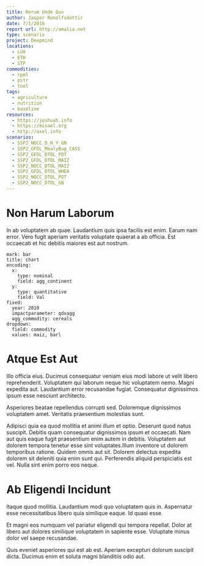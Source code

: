```yaml
---
title: Rerum Unde Quo
author: Jasper Runolfsdottir
date: 7/1/2016
report url: http://amalia.net
type: scenario
project: Deepmind
locations:
  - LUX
  - ETH
  - STP
commodities:
  - rpml
  - pstr
  - tool
tags:
  - agriculture
  - nutrition
  - baseline
resources:
  - https://joshuah.info
  - https://misael.org
  - http://axel.info
scenarios:
  - SSP2_NOCC_D_H_Y_GN
  - SSP2_GFDL_MealyBug_CASS
  - SSP2_GFDL_DTOL_POT
  - SSP2_GFDL_DTOL_MAIZ
  - SSP2_NOCC_DTOL_MAIZ
  - SSP2_GFDL_DTOL_WHEA
  - SSP2_NOCC_DTOL_POT
  - SSP2_NOCC_DTOL_GN
---
```

# Non Harum Laborum
In ab voluptatem ab quae. Laudantium quis ipsa facilis est enim. Earum nam error. Vero fugit aperiam veritatis voluptate quaerat a ab officia. Est occaecati et hic debitis maiores est aut nostrum.

```vis
mark: bar
title: chart
encoding:
  x:
    type: nominal
    field: agg_continent
  y:
    type: quantitative
    field: Val
fixed:
  year: 2010
  impactparameter: qdxagg
  agg_commodity: cereals
dropdown:
  field: commodity
  values: maiz, barl
```

# Atque Est Aut
Illo officia eius. Ducimus consequatur veniam eius modi labore ut velit libero reprehenderit. Voluptatem qui laborum neque hic voluptatem nemo. Magni expedita aut. Laudantium error recusandae fugiat. Consequatur dignissimos ipsum esse nesciunt architecto.
 Asperiores beatae repellendus corrupti sed. Doloremque dignissimos voluptatem amet. Veritatis praesentium molestias sunt.
 Adipisci quia ea quod mollitia et animi illum et optio. Deserunt quod natus suscipit. Debitis quam consequatur dignissimos ipsum et occaecati. Nam aut quis eaque fugit praesentium enim autem in debitis. Voluptatem aut dolorem tempora tenetur esse sint voluptates.Illum inventore ut dolorem temporibus ratione. Quidem omnis aut sit. Dolorem delectus expedita dolorem sit deleniti quia enim sunt qui. Perferendis aliquid perspiciatis est vel. Nulla sint enim porro eos neque.

# Ab Eligendi Incidunt
Itaque quod mollitia. Laudantium modi quo voluptatem quis in. Aspernatur esse necessitatibus libero quia similique eaque. Id quasi esse.
 Et magni eos numquam vel pariatur eligendi qui tempora repellat. Dolor at libero aut dolores similique voluptatem in sapiente esse. Voluptate minus dolor vel saepe recusandae.
 Quis eveniet asperiores qui est ab est. Aperiam excepturi dolorum suscipit dicta. Ducimus enim et soluta magni blanditiis odio aut.

